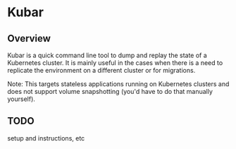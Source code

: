 # Kubar

## Overview

Kubar is a quick command line tool to dump and replay the state of a Kubernetes cluster. It is mainly useful in the cases when there is a need to replicate the environment on a different cluster or for migrations.

Note: This targets stateless applications running on Kubernetes clusters and does not support volume snapshotting (you'd have to do that manually yourself).

## TODO
setup and instructions, etc
